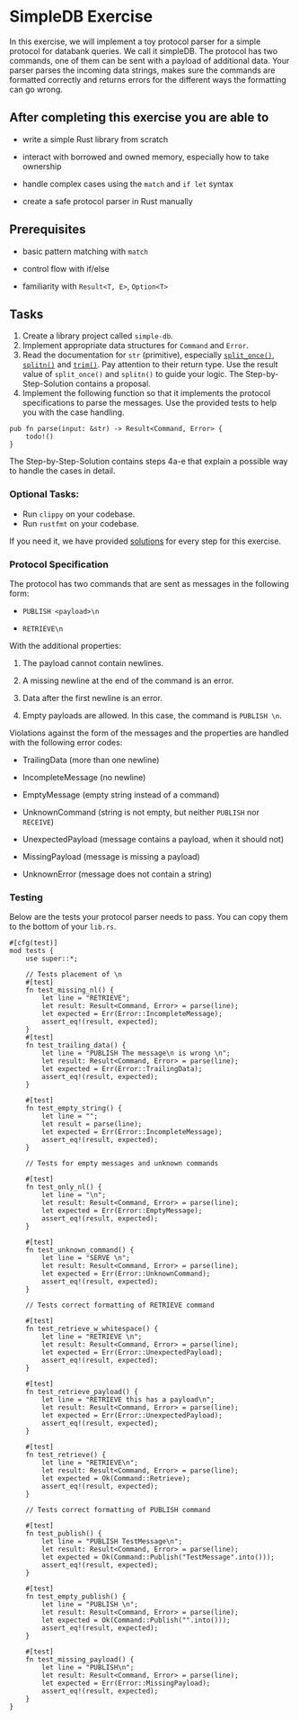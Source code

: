 # SimpleDB Exercise

In this exercise, we will implement a toy protocol parser for a simple protocol for databank queries. We call it simpleDB. The protocol has two commands, one of them can be sent with a payload of additional data. Your parser parses the incoming data strings, makes sure the commands are formatted correctly and returns errors for the different ways the formatting can go wrong.

## After completing this exercise you are able to

- write a simple Rust library from scratch

- interact with borrowed and owned memory, especially how to take ownership

- handle complex cases using the `match` and `if let` syntax

- create a safe protocol parser in Rust manually


## Prerequisites

- basic pattern matching with `match`

- control flow with if/else

- familiarity with `Result<T, E>`, `Option<T>`

## Tasks

1. Create a library project called `simple-db`.
2. Implement appropriate data structures for `Command` and `Error`.
3. Read the documentation for `str` (primitive), especially [`split_once()`](https://doc.rust-lang.org/std/primitive.str.html#method.split_once), [`splitn()`](https://doc.rust-lang.org/std/primitive.str.html#method.splitn) and [`trim()`](https://doc.rust-lang.org/std/primitive.str.html#method.trim). Pay attention to their return type. Use the result value of `split_once()` and `splitn()` to guide your logic. The Step-by-Step-Solution contains a proposal.
4. Implement the following function so that it implements the protocol specifications to parse the messages. Use the provided tests to help you with the case handling.

```rust, ignore
pub fn parse(input: &str) -> Result<Command, Error> {
    todo!()
}
```

The Step-by-Step-Solution contains steps 4a-e that explain a possible way to handle the cases in detail.

### Optional Tasks:

- Run `clippy` on your codebase.
- Run `rustfmt` on your codebase.

If you need it, we have provided [solutions](../../exercise-solutions/simple-db/) for every step for this exercise.

### Protocol Specification

The protocol has two commands that are sent as messages in the following
form:

- `PUBLISH <payload>\n`

- `RETRIEVE\n`

With the additional properties:

1. The payload cannot contain newlines.

2. A missing newline at the end of the command is an error.

3. Data after the first newline is an error.

4. Empty payloads are allowed. In this case, the command is
    `PUBLISH \n`.

Violations against the form of the messages and the properties are
handled with the following error codes:

- TrailingData (more than one newline)

- IncompleteMessage (no newline)

- EmptyMessage (empty string instead of a command)

- UnknownCommand (string is not empty, but neither `PUBLISH` nor
    `RECEIVE`)

- UnexpectedPayload (message contains a payload, when it should not)

- MissingPayload (message is missing a payload)

- UnknownError (message does not contain a string)

### Testing

Below are the tests your protocol parser needs to pass. You can copy them to the bottom of your `lib.rs`.

```rust, ignore
#[cfg(test)]
mod tests {
    use super::*;

    // Tests placement of \n
    #[test]
    fn test_missing_nl() {
        let line = "RETRIEVE";
        let result: Result<Command, Error> = parse(line);
        let expected = Err(Error::IncompleteMessage);
        assert_eq!(result, expected);
    }
    #[test]
    fn test_trailing_data() {
        let line = "PUBLISH The message\n is wrong \n";
        let result: Result<Command, Error> = parse(line);
        let expected = Err(Error::TrailingData);
        assert_eq!(result, expected);
    }

    #[test]
    fn test_empty_string() {
        let line = "";
        let result = parse(line);
        let expected = Err(Error::IncompleteMessage);
        assert_eq!(result, expected);
    }

    // Tests for empty messages and unknown commands

    #[test]
    fn test_only_nl() {
        let line = "\n";
        let result: Result<Command, Error> = parse(line);
        let expected = Err(Error::EmptyMessage);
        assert_eq!(result, expected);
    }

    #[test]
    fn test_unknown_command() {
        let line = "SERVE \n";
        let result: Result<Command, Error> = parse(line);
        let expected = Err(Error::UnknownCommand);
        assert_eq!(result, expected);
    }

    // Tests correct formatting of RETRIEVE command

    #[test]
    fn test_retrieve_w_whitespace() {
        let line = "RETRIEVE \n";
        let result: Result<Command, Error> = parse(line);
        let expected = Err(Error::UnexpectedPayload);
        assert_eq!(result, expected);
    }

    #[test]
    fn test_retrieve_payload() {
        let line = "RETRIEVE this has a payload\n";
        let result: Result<Command, Error> = parse(line);
        let expected = Err(Error::UnexpectedPayload);
        assert_eq!(result, expected);
    }

    #[test]
    fn test_retrieve() {
        let line = "RETRIEVE\n";
        let result: Result<Command, Error> = parse(line);
        let expected = Ok(Command::Retrieve);
        assert_eq!(result, expected);
    }

    // Tests correct formatting of PUBLISH command

    #[test]
    fn test_publish() {
        let line = "PUBLISH TestMessage\n";
        let result: Result<Command, Error> = parse(line);
        let expected = Ok(Command::Publish("TestMessage".into()));
        assert_eq!(result, expected);
    }

    #[test]
    fn test_empty_publish() {
        let line = "PUBLISH \n";
        let result: Result<Command, Error> = parse(line);
        let expected = Ok(Command::Publish("".into()));
        assert_eq!(result, expected);
    }

    #[test]
    fn test_missing_payload() {
        let line = "PUBLISH\n";
        let result: Result<Command, Error> = parse(line);
        let expected = Err(Error::MissingPayload);
        assert_eq!(result, expected);
    }
}
```
